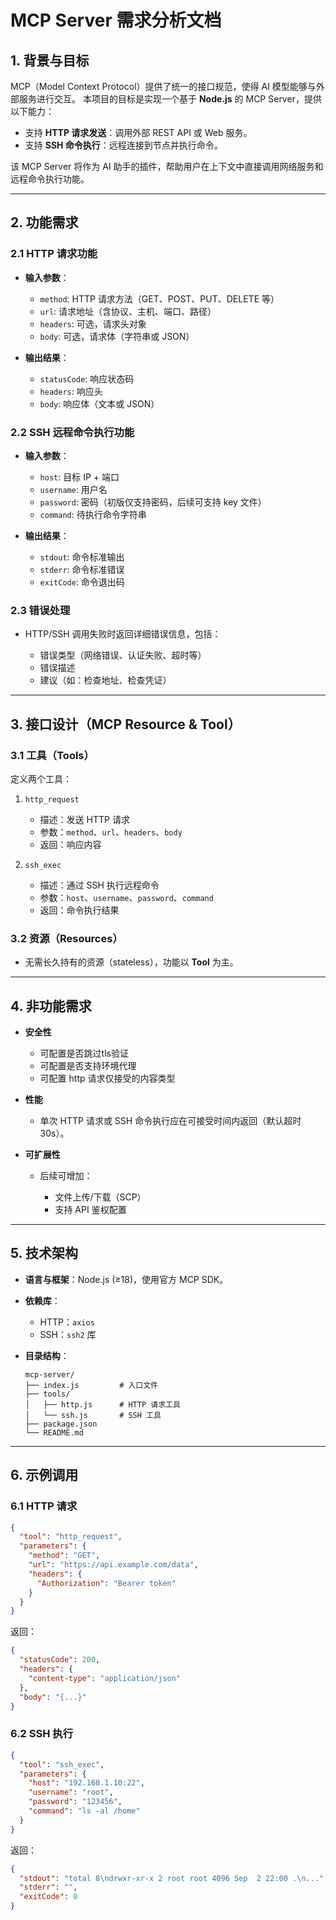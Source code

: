 # **MCP Server 需求分析文档**

## 1. 背景与目标

MCP（Model Context Protocol）提供了统一的接口规范，使得 AI 模型能够与外部服务进行交互。
本项目的目标是实现一个基于 **Node.js** 的 MCP Server，提供以下能力：

* 支持 **HTTP 请求发送**：调用外部 REST API 或 Web 服务。
* 支持 **SSH 命令执行**：远程连接到节点并执行命令。

该 MCP Server 将作为 AI 助手的插件，帮助用户在上下文中直接调用网络服务和远程命令执行功能。

---

## 2. 功能需求

### 2.1 HTTP 请求功能

* **输入参数**：

  * `method`: HTTP 请求方法（GET、POST、PUT、DELETE 等）
  * `url`: 请求地址（含协议、主机、端口、路径）
  * `headers`: 可选，请求头对象
  * `body`: 可选，请求体（字符串或 JSON）

* **输出结果**：

  * `statusCode`: 响应状态码
  * `headers`: 响应头
  * `body`: 响应体（文本或 JSON）

### 2.2 SSH 远程命令执行功能

* **输入参数**：

  * `host`: 目标 IP + 端口
  * `username`: 用户名
  * `password`: 密码（初版仅支持密码，后续可支持 key 文件）
  * `command`: 待执行命令字符串

* **输出结果**：

  * `stdout`: 命令标准输出
  * `stderr`: 命令标准错误
  * `exitCode`: 命令退出码

### 2.3 错误处理

* HTTP/SSH 调用失败时返回详细错误信息，包括：

  * 错误类型（网络错误、认证失败、超时等）
  * 错误描述
  * 建议（如：检查地址、检查凭证）

---

## 3. 接口设计（MCP Resource & Tool）

### 3.1 工具（Tools）

定义两个工具：

1. `http_request`

   * 描述：发送 HTTP 请求
   * 参数：`method`、`url`、`headers`、`body`
   * 返回：响应内容

2. `ssh_exec`

   * 描述：通过 SSH 执行远程命令
   * 参数：`host`、`username`、`password`、`command`
   * 返回：命令执行结果

### 3.2 资源（Resources）

* 无需长久持有的资源（stateless），功能以 **Tool** 为主。

---

## 4. 非功能需求

* **安全性**

  * 可配置是否跳过tls验证
  * 可配置是否支持环境代理
  * 可配置 http 请求仅接受的内容类型

* **性能**

  * 单次 HTTP 请求或 SSH 命令执行应在可接受时间内返回（默认超时 30s）。

* **可扩展性**

  * 后续可增加：

    * 文件上传/下载（SCP）
    * 支持 API 鉴权配置

---

## 5. 技术架构

* **语言与框架**：Node.js (≥18)，使用官方 MCP SDK。
* **依赖库**：

  * HTTP：`axios`
  * SSH：`ssh2` 库

* **目录结构**：

  ```
  mcp-server/
  ├── index.js         # 入口文件
  ├── tools/
  │   ├── http.js      # HTTP 请求工具
  │   └── ssh.js       # SSH 工具
  ├── package.json
  └── README.md
  ```

---

## 6. 示例调用

### 6.1 HTTP 请求

```json
{
  "tool": "http_request",
  "parameters": {
    "method": "GET",
    "url": "https://api.example.com/data",
    "headers": {
      "Authorization": "Bearer token"
    }
  }
}
```

返回：

```json
{
  "statusCode": 200,
  "headers": {
    "content-type": "application/json"
  },
  "body": "{...}"
}
```

### 6.2 SSH 执行

```json
{
  "tool": "ssh_exec",
  "parameters": {
    "host": "192.168.1.10:22",
    "username": "root",
    "password": "123456",
    "command": "ls -al /home"
  }
}
```

返回：

```json
{
  "stdout": "total 8\ndrwxr-xr-x 2 root root 4096 Sep  2 22:00 .\n...",
  "stderr": "",
  "exitCode": 0
}
```
